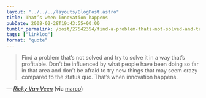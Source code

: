 ```yaml
---
layout: "../../../layouts/BlogPost.astro"
title: That’s when innovation happens
pubDate: 2008-02-28T19:43:55+00:00
tumblr_permalink: /post/27542354/find-a-problem-thats-not-solved-and-try-to-solve
tags: ["linklog"]
format: "quote"
---
```


> Find a problem that’s not solved and try to solve it in a way that’s profitable. Don’t be influenced by what people have been doing so far in that area and don’t be afraid to try new things that may seem crazy compared to the status quo. That’s when innovation happens.

— <cite>[Ricky Van Veen](https://heyheyok.tumblr.com/post/27400161/find-a-problem-thats-not-solved-and-try-to-solve)</cite> (via [marco](http://tumblelog.marco.org/))
